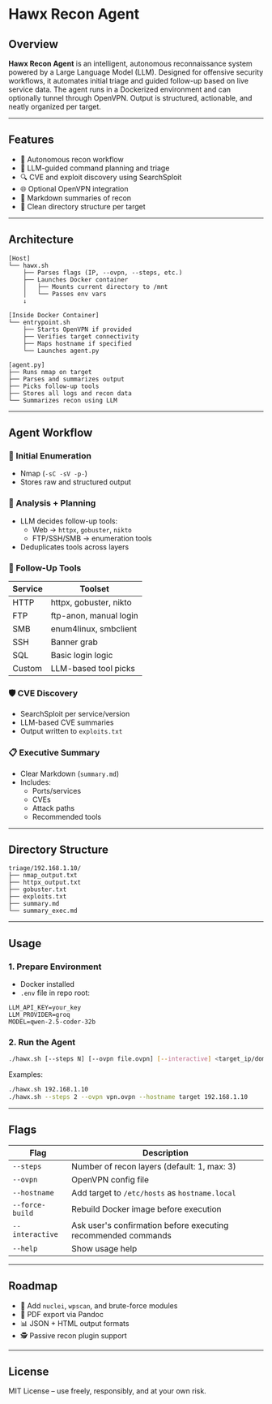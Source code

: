# Hawx Recon Agent

## Overview

**Hawx Recon Agent** is an intelligent, autonomous reconnaissance system powered by a Large Language Model (LLM). Designed for offensive security workflows, it automates initial triage and guided follow-up based on live service data. The agent runs in a Dockerized environment and can optionally tunnel through OpenVPN. Output is structured, actionable, and neatly organized per target.

---

## Features

- 📡 Autonomous recon workflow
- 🤖 LLM-guided command planning and triage
- 🔍 CVE and exploit discovery using SearchSploit
- 🌐 Optional OpenVPN integration
- 🧠 Markdown summaries of recon
- 📂 Clean directory structure per target

---

## Architecture

```text
[Host]
└── hawx.sh
    ├── Parses flags (IP, --ovpn, --steps, etc.)
    ├── Launches Docker container
    │   ├── Mounts current directory to /mnt
    │   └── Passes env vars
    ↓

[Inside Docker Container]
└── entrypoint.sh
    ├── Starts OpenVPN if provided
    ├── Verifies target connectivity
    ├── Maps hostname if specified
    └── Launches agent.py

[agent.py]
├── Runs nmap on target
├── Parses and summarizes output
├── Picks follow-up tools
├── Stores all logs and recon data
└── Summarizes recon using LLM
```

---

## Agent Workflow

### 🔎 Initial Enumeration
- Nmap (`-sC -sV -p-`)
- Stores raw and structured output

### 🧠 Analysis + Planning
- LLM decides follow-up tools:
  - Web → `httpx`, `gobuster`, `nikto`
  - FTP/SSH/SMB → enumeration tools
- Deduplicates tools across layers

### 🧰 Follow-Up Tools
| Service | Toolset |
|---------|---------|
| HTTP    | httpx, gobuster, nikto |
| FTP     | ftp-anon, manual login |
| SMB     | enum4linux, smbclient |
| SSH     | Banner grab |
| SQL     | Basic login logic |
| Custom  | LLM-based tool picks |

### 🛡️ CVE Discovery
- SearchSploit per service/version
- LLM-based CVE summaries
- Output written to `exploits.txt`

### 📋 Executive Summary
- Clear Markdown (`summary.md`)
- Includes:
  - Ports/services
  - CVEs
  - Attack paths
  - Recommended tools

---

## Directory Structure

```
triage/192.168.1.10/
├── nmap_output.txt
├── httpx_output.txt
├── gobuster.txt
├── exploits.txt
├── summary.md
└── summary_exec.md
```

---

## Usage

### 1. Prepare Environment

- Docker installed
- `.env` file in repo root:

```env
LLM_API_KEY=your_key
LLM_PROVIDER=groq
MODEL=qwen-2.5-coder-32b
```

### 2. Run the Agent

```bash
./hawx.sh [--steps N] [--ovpn file.ovpn] [--interactive] <target_ip/domain>
```

Examples:

```bash
./hawx.sh 192.168.1.10
./hawx.sh --steps 2 --ovpn vpn.ovpn --hostname target 192.168.1.10
```

---

## Flags

| Flag          | Description                                      |
|---------------|--------------------------------------------------|
| `--steps`     | Number of recon layers (default: 1, max: 3)      |
| `--ovpn`      | OpenVPN config file                              |
| `--hostname`  | Add target to `/etc/hosts` as `hostname.local`   |
| `--force-build` | Rebuild Docker image before execution          |
| `--interactive`   | Ask user's confirmation before executing recommended commands|
| `--help`      | Show usage help                                  |
---

## Roadmap

- 🔬 Add `nuclei`, `wpscan`, and brute-force modules
- 🧾 PDF export via Pandoc
- 📊 JSON + HTML output formats
- 🕵️ Passive recon plugin support

---

## License

MIT License – use freely, responsibly, and at your own risk.